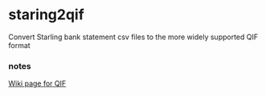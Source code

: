 # staring2qif
Convert Starling bank statement csv files to the more widely supported QIF format

### notes

[Wiki page for QIF](https://en.wikipedia.org/wiki/Quicken_Interchange_Format)
